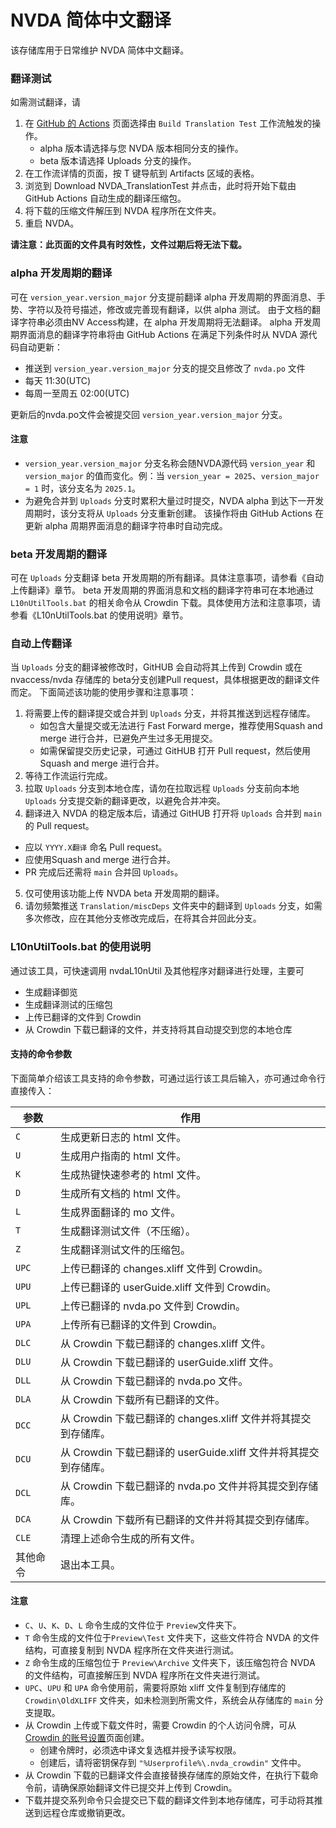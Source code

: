 # NVDA 简体中文翻译

该存储库用于日常维护 NVDA 简体中文翻译。

### 翻译测试

如需测试翻译，请
1. 在 [GitHub 的 Actions](https://github.com/nvdacn/zh_CN_Translation/actions) 页面选择由 `Build Translation Test` 工作流触发的操作。
   - alpha 版本请选择与您 NVDA 版本相同分支的操作。
   - beta 版本请选择 Uploads 分支的操作。
2. 在工作流详情的页面，按 T 键导航到 Artifacts 区域的表格。
3. 浏览到 Download NVDA_TranslationTest 并点击，此时将开始下载由 GitHub Actions 自动生成的翻译压缩包。
4. 将下载的压缩文件解压到 NVDA 程序所在文件夹。
5. 重启 NVDA。

**请注意：此页面的文件具有时效性，文件过期后将无法下载。**

### alpha 开发周期的翻译

可在 `version_year.version_major` 分支提前翻译 alpha 开发周期的界面消息、手势、字符以及符号描述，修改或完善现有翻译，以供 alpha 测试。
由于文档的翻译字符串必须由NV Access构建，在 alpha 开发周期将无法翻译。
alpha 开发周期界面消息的翻译字符串将由 GitHub Actions 在满足下列条件时从 NVDA 源代码自动更新：
- 推送到 `version_year.version_major` 分支的提交且修改了 `nvda.po` 文件
- 每天 11:30(UTC)
- 每周一至周五 02:00(UTC)

更新后的nvda.po文件会被提交回 `version_year.version_major` 分支。

#### 注意
- `version_year.version_major` 分支名称会随NVDA源代码 `version_year` 和 `version_major` 的值而变化。例：当 `version_year = 2025`、`version_major = 1` 时，该分支名为 `2025.1`。
- 为避免合并到 `Uploads` 分支时累积大量过时提交，NVDA alpha 到达下一开发周期时，该分支将从 `Uploads` 分支重新创建。
该操作将由 GitHub Actions 在更新 alpha 周期界面消息的翻译字符串时自动完成。

### beta 开发周期的翻译

可在  `Uploads` 分支翻译 beta 开发周期的所有翻译。具体注意事项，请参看《自动上传翻译》章节。
beta 开发周期的界面消息和文档的翻译字符串可在本地通过 `L10nUtilTools.bat` 的相关命令从 Crowdin 下载。具体使用方法和注意事项，请参看《L10nUtilTools.bat 的使用说明》章节。

### 自动上传翻译

当 `Uploads` 分支的翻译被修改时，GitHUB 会自动将其上传到 Crowdin 或在 nvaccess/nvda 存储库的 beta分支创建Pull request，具体根据更改的翻译文件而定。
下面简述该功能的使用步骤和注意事项：
1. 将需要上传的翻译提交或合并到 `Uploads` 分支，并将其推送到远程存储库。
   - 如包含大量提交或无法进行 Fast Forward merge，推荐使用Squash and merge 进行合并，已避免产生过多无用提交。
   - 如需保留提交历史记录，可通过 GitHUB 打开 Pull request，然后使用Squash and merge 进行合并。
2. 等待工作流运行完成。
3. 拉取 `Uploads` 分支到本地仓库，请勿在拉取远程 `Uploads` 分支前向本地 `Uploads` 分支提交新的翻译更改，以避免合并冲突。
4. 翻译进入 NVDA 的稳定版本后，请通过 GitHUB 打开将 `Uploads` 合并到 `main` 的 Pull request。
  - 应以 `YYYY.X翻译` 命名 Pull request。
   - 应使用Squash and merge 进行合并。
   - PR 完成后还需将 `main` 合并回 `Uploads`。
5. 仅可使用该功能上传 NVDA beta 开发周期的翻译。
6. 请勿频繁推送 `Translation/miscDeps` 文件夹中的翻译到 `Uploads` 分支，如需多次修改，应在其他分支修改完成后，在将其合并回此分支。

### L10nUtilTools.bat 的使用说明

通过该工具，可快速调用 nvdaL10nUtil 及其他程序对翻译进行处理，主要可
- 生成翻译御览
- 生成翻译测试的压缩包
- 上传已翻译的文件到 Crowdin
- 从 Crowdin 下载已翻译的文件，并支持将其自动提交到您的本地仓库

#### 支持的命令参数

下面简单介绍该工具支持的命令参数，可通过运行该工具后输入，亦可通过命令行直接传入：

| 参数 | 作用 |
| --- | --- |
| `C` | 生成更新日志的 html 文件。 |
| `U` | 生成用户指南的 html 文件。 |
| `K` | 生成热键快速参考的 html 文件。 |
| `D` | 生成所有文档的 html 文件。 |
| `L` | 生成界面翻译的 mo 文件。 |
| `T` | 生成翻译测试文件（不压缩）。 |
| `Z` | 生成翻译测试文件的压缩包。 |
| `UPC` | 上传已翻译的 changes.xliff 文件到 Crowdin。 |
| `UPU` | 上传已翻译的 userGuide.xliff 文件到 Crowdin。 |
| `UPL` | 上传已翻译的 nvda.po 文件到 Crowdin。 |
| `UPA` | 上传所有已翻译的文件到 Crowdin。 |
| `DLC` | 从 Crowdin 下载已翻译的 changes.xliff 文件。 |
| `DLU` | 从 Crowdin 下载已翻译的 userGuide.xliff 文件。 |
| `DLL` | 从 Crowdin 下载已翻译的 nvda.po 文件。 |
| `DLA` | 从 Crowdin 下载所有已翻译的文件。 |
| `DCC` | 从 Crowdin 下载已翻译的 changes.xliff 文件并将其提交到存储库。 |
| `DCU` | 从 Crowdin 下载已翻译的 userGuide.xliff 文件并将其提交到存储库。 |
| `DCL` | 从 Crowdin 下载已翻译的 nvda.po 文件并将其提交到存储库。 |
| `DCA` | 从 Crowdin 下载所有已翻译的文件并将其提交到存储库。 |
| `CLE` | 清理上述命令生成的所有文件。 |
| 其他命令 | 退出本工具。 |

#### 注意

- `C`、`U`、`K`、`D`、`L` 命令生成的文件位于 `Preview`文件夹下。
- `T` 命令生成的文件位于`Preview\Test` 文件夹下，这些文件符合 NVDA 的文件结构，可直接复制到 NVDA 程序所在文件夹进行测试。
- `Z` 命令生成的压缩包位于 `Preview\Archive` 文件夹下，该压缩包符合 NVDA 的文件结构，可直接解压到 NVDA 程序所在文件夹进行测试。
- `UPC`、`UPU` 和 `UPA` 命令使用前，需要将原始 xliff 文件复制到存储库的 `Crowdin\OldXLIFF` 文件夹，如未检测到所需文件，系统会从存储库的 `main` 分支提取。
- 从 Crowdin 上传或下载文件时，需要 Crowdin 的个人访问令牌，可从 [Crowdin 的账号设置](https://zh.crowdin.com/settings#api-key)页面创建。
  - 创建令牌时，必须选中译文复选框并授予读写权限。
  - 创建后，请将密钥保存到 `"%Userprofile%\.nvda_crowdin"` 文件中。
- 从 Crowdin 下载的已翻译文件会直接替换存储库的原始文件，在执行下载命令前，请确保原始翻译文件已提交并上传到 Crowdin。
- 下载并提交系列命令只会提交已下载的翻译文件到本地存储库，可手动将其推送到远程仓库或撤销更改。

